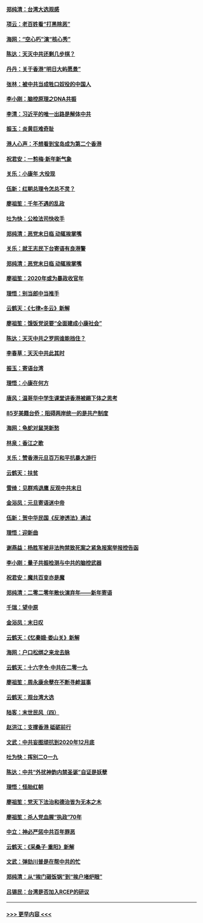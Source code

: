 #### [郑纯清：台湾大选观感](../pages/nsc993/n11786210.md?t=01121155) 
#### [项云：老百姓看“打黑除恶”](../pages/nsc993/n11785398.md?t=01121155) 
#### [海网：“空心朽”演“核心秀”](../pages/nsc993/n11783874.md?t=01121155) 
#### [陈达：天灭中共还剩几步棋？](../pages/nsc993/n11783719.md?t=01121155) 
#### [丹丹：关于香港“明日大屿愿景”](../pages/nsc993/n11783273.md?t=01121155) 
#### [张林：被中共当成牲口奴役的中国人](../pages/nsc993/n11782397.md?t=01121155) 
#### [李小刚：脑控原理之DNA共振](../pages/nsc993/n11780962.md?t=01121155) 
#### [李清：习近平的唯一出路是解体中共](../pages/nsc993/n11780866.md?t=01121155) 
#### [振玉：炎黄巨难奇耻](../pages/nsc993/n11779632.md?t=01121155) 
#### [港人心声：不想看到宝岛成为第二个香港](../pages/nsc993/n11778817.md?t=01121155) 
#### [祝君安：一剪梅‧新年新气象](../pages/nsc993/n11776340.md?t=01121155) 
#### [关乐：小康年 大役现](../pages/nsc993/n11774213.md?t=01121155) 
#### [伍新：红朝总理令怎总不灵？](../pages/nsc993/n11770813.md?t=01121155) 
#### [廖祖笙：千年不遇的乱政](../pages/nsc993/n11770373.md?t=01121155) 
#### [吐为快：公检法司快收手](../pages/nsc993/n11770359.md?t=01121155) 
#### [郑纯清：恶党末日临 动辄挨掌嘴](../pages/nsc993/n11769912.md?t=01121155) 
#### [关乐：就王志民下台寄语有良港警](../pages/nsc993/n11769903.md?t=01121155) 
#### [郑纯清：恶党末日临 动辄挨掌嘴](../pages/nsc993/n11769356.md?t=01121155) 
#### [廖祖笙：2020年或为暴政收官年](../pages/nsc993/n11768216.md?t=01121155) 
#### [理悟：别当郎中当推手](../pages/nsc993/n11768243.md?t=01121155) 
#### [云鹤天：《七律▪冬云》新解](../pages/nsc993/n11768204.md?t=01121155) 
#### [廖祖笙：饿饭党说要“全面建成小康社会”](../pages/nsc993/n11767482.md?t=01121155) 
#### [陈达：天灭中共之罗网谁能挡住？](../pages/nsc993/n11767465.md?t=01121155) 
#### [李春草：天灭中共此其时](../pages/nsc993/n11767452.md?t=01121155) 
#### [振玉：寄语台湾](../pages/nsc993/n11767432.md?t=01121155) 
#### [理悟：小康在何方](../pages/nsc993/n11767394.md?t=01121155) 
#### [唐风：温哥华中学生课堂讲香港被踢下体之思考](../pages/nsc993/n11766848.md?t=01121155) 
#### [85岁美籍台侨：阻碍两岸统一的是共产制度](../pages/nsc993/n11765043.md?t=01121155) 
#### [海网：龟蛇对鼠哭新愁](../pages/nsc993/n11764895.md?t=01121155) 
#### [林泉：香江之歌](../pages/nsc993/n11764415.md?t=01121155) 
#### [关乐：赞香港元旦百万和平抗暴大游行](../pages/nsc993/n11764382.md?t=01121155) 
#### [云鹤天：扶贫](../pages/nsc993/n11764245.md?t=01121155) 
#### [雪绮：见群鸡退鹰  反观中共末日](../pages/nsc993/n11762112.md?t=01121155) 
#### [金浴凤：元旦寄语迷中帝](../pages/nsc993/n11761788.md?t=01121155) 
#### [伍新：贺中华民国《反渗透法》通过](../pages/nsc993/n11761994.md?t=01121155) 
#### [理悟：迎新曲](../pages/nsc993/n11761152.md?t=01121155) 
#### [谢燕益：杨胜军被非法拘禁致死案之紧急报案举报控告函](../pages/nsc993/n11756134.md?t=01121155) 
#### [李小刚：量子共振检测与中共的脑控武器](../pages/nsc993/n11754518.md?t=01121155) 
#### [祝君安：魔共百变亦是魔](../pages/nsc993/n11754469.md?t=01121155) 
#### [郑纯清：二零二零年散伙演弃年——新年寄语](../pages/nsc993/n11754195.md?t=01121155) 
#### [千瑞：望中原](../pages/nsc993/n11754159.md?t=01121155) 
#### [金浴凤：末日叹](../pages/nsc993/n11752359.md?t=01121155) 
#### [云鹤天：《忆秦娥‧娄山关》新解](../pages/nsc993/n11752348.md?t=01121155) 
#### [海网：户口松绑之来龙去脉](../pages/nsc993/n11752328.md?t=01121155) 
#### [云鹤天：十六字令‧中共在二零一九](../pages/nsc993/n11752305.md?t=01121155) 
#### [廖祖笙：周永康余孽在不断寻衅滋事](../pages/nsc993/n11751013.md?t=01121155) 
#### [云鹤天：观台湾大选](../pages/nsc993/n11751007.md?t=01121155) 
#### [陆客：末世民风（四）](../pages/nsc993/n11749203.md?t=01121155) 
#### [赵洪江：支撑香港 砥砺前行](../pages/nsc993/n11748482.md?t=01121155) 
#### [文武：中共妄图顽抗到2020年12月底](../pages/nsc993/n11748446.md?t=01121155) 
#### [吐为快：挥别二O一九](../pages/nsc993/n11748411.md?t=01121155) 
#### [陈达：中共“外扰神韵内禁圣诞”自证是妖孽](../pages/nsc993/n11748226.md?t=01121155) 
#### [理悟：怪胎红朝](../pages/nsc993/n11748206.md?t=01121155) 
#### [廖祖笙：党天下法治和德治皆为无本之木](../pages/nsc993/n11748135.md?t=01121155) 
#### [廖祖笙：杀人党血腥“执政”70年](../pages/nsc993/n11745144.md?t=01121155) 
#### [中立：神必严惩中共百年罪恶](../pages/nsc993/n11744970.md?t=01121155) 
#### [云鹤天：《采桑子‧重阳》新解](../pages/nsc993/n11744948.md?t=01121155) 
#### [文武：弹劾川普是在帮中共的忙](../pages/nsc993/n11744758.md?t=01121155) 
#### [郑纯清：从“挨门砸饭锅”到“挨户堵炉眼”](../pages/nsc993/n11744745.md?t=01121155) 
#### [吕锡民：台湾是否加入RCEP的研议](../pages/nsc993/n11744701.md?t=01121155) 

----
#### [ >>> 更早内容 <<< ](../indexes/nsc993-earlier.md)
